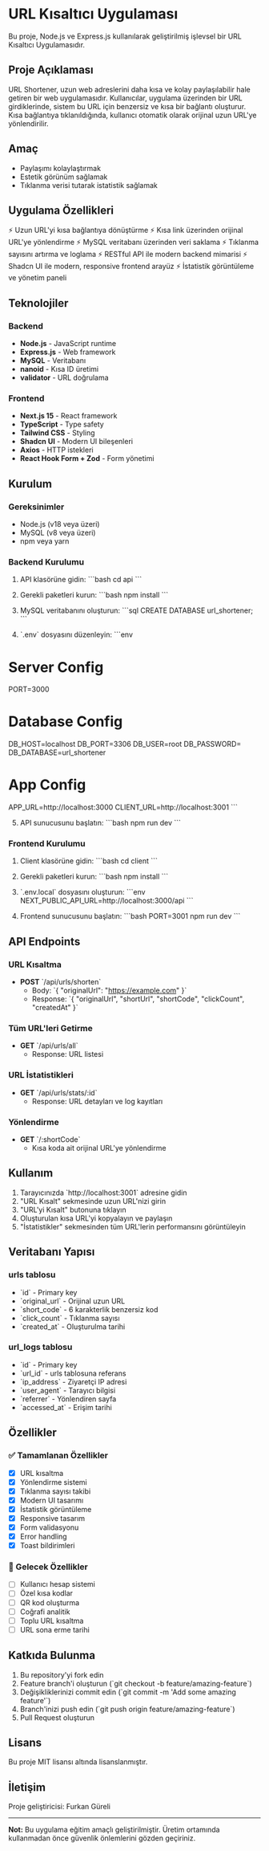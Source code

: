 # URL Kısaltıcı Uygulaması

Bu proje, Node.js ve Express.js kullanılarak geliştirilmiş işlevsel bir URL Kısaltıcı Uygulamasıdır.

## Proje Açıklaması

URL Shortener, uzun web adreslerini daha kısa ve kolay paylaşılabilir hale getiren bir web uygulamasıdır. Kullanıcılar, uygulama üzerinden bir URL girdiklerinde, sistem bu URL için benzersiz ve kısa bir bağlantı oluşturur. Kısa bağlantıya tıklanıldığında, kullanıcı otomatik olarak orijinal uzun URL'ye yönlendirilir.

## Amaç

- Paylaşımı kolaylaştırmak
- Estetik görünüm sağlamak
- Tıklanma verisi tutarak istatistik sağlamak

## Uygulama Özellikleri

⚡ Uzun URL'yi kısa bağlantıya dönüştürme
⚡ Kısa link üzerinden orijinal URL'ye yönlendirme
⚡ MySQL veritabanı üzerinden veri saklama
⚡ Tıklanma sayısını artırma ve loglama
⚡ RESTful API ile modern backend mimarisi
⚡ Shadcn UI ile modern, responsive frontend arayüz
⚡ İstatistik görüntüleme ve yönetim paneli

## Teknolojiler

### Backend
- **Node.js** - JavaScript runtime
- **Express.js** - Web framework
- **MySQL** - Veritabanı
- **nanoid** - Kısa ID üretimi
- **validator** - URL doğrulama

### Frontend
- **Next.js 15** - React framework
- **TypeScript** - Type safety
- **Tailwind CSS** - Styling
- **Shadcn UI** - Modern UI bileşenleri
- **Axios** - HTTP istekleri
- **React Hook Form + Zod** - Form yönetimi

## Kurulum

### Gereksinimler
- Node.js (v18 veya üzeri)
- MySQL (v8 veya üzeri)
- npm veya yarn

### Backend Kurulumu

1. API klasörüne gidin:
\`\`\`bash
cd api
\`\`\`

2. Gerekli paketleri kurun:
\`\`\`bash
npm install
\`\`\`

3. MySQL veritabanını oluşturun:
\`\`\`sql
CREATE DATABASE url_shortener;
\`\`\`

4. \`.env\` dosyasını düzenleyin:
\`\`\`env
# Server Config
PORT=3000

# Database Config
DB_HOST=localhost
DB_PORT=3306
DB_USER=root
DB_PASSWORD=
DB_DATABASE=url_shortener

# App Config
APP_URL=http://localhost:3000
CLIENT_URL=http://localhost:3001
\`\`\`

5. API sunucusunu başlatın:
\`\`\`bash
npm run dev
\`\`\`

### Frontend Kurulumu

1. Client klasörüne gidin:
\`\`\`bash
cd client
\`\`\`

2. Gerekli paketleri kurun:
\`\`\`bash
npm install
\`\`\`

3. \`.env.local\` dosyasını oluşturun:
\`\`\`env
NEXT_PUBLIC_API_URL=http://localhost:3000/api
\`\`\`

4. Frontend sunucusunu başlatın:
\`\`\`bash
PORT=3001 npm run dev
\`\`\`

## API Endpoints

### URL Kısaltma
- **POST** \`/api/urls/shorten\`
  - Body: \`{ "originalUrl": "https://example.com" }\`
  - Response: \`{ "originalUrl", "shortUrl", "shortCode", "clickCount", "createdAt" }\`

### Tüm URL'leri Getirme
- **GET** \`/api/urls/all\`
  - Response: URL listesi

### URL İstatistikleri
- **GET** \`/api/urls/stats/:id\`
  - Response: URL detayları ve log kayıtları

### Yönlendirme
- **GET** \`/:shortCode\`
  - Kısa koda ait orijinal URL'ye yönlendirme

## Kullanım

1. Tarayıcınızda \`http://localhost:3001\` adresine gidin
2. "URL Kısalt" sekmesinde uzun URL'nizi girin
3. "URL'yi Kısalt" butonuna tıklayın
4. Oluşturulan kısa URL'yi kopyalayın ve paylaşın
5. "İstatistikler" sekmesinden tüm URL'lerin performansını görüntüleyin

## Veritabanı Yapısı

### urls tablosu
- \`id\` - Primary key
- \`original_url\` - Orijinal uzun URL
- \`short_code\` - 6 karakterlik benzersiz kod
- \`click_count\` - Tıklanma sayısı
- \`created_at\` - Oluşturulma tarihi

### url_logs tablosu
- \`id\` - Primary key
- \`url_id\` - urls tablosuna referans
- \`ip_address\` - Ziyaretçi IP adresi
- \`user_agent\` - Tarayıcı bilgisi
- \`referrer\` - Yönlendiren sayfa
- \`accessed_at\` - Erişim tarihi

## Özellikler

### ✅ Tamamlanan Özellikler
- [x] URL kısaltma
- [x] Yönlendirme sistemi
- [x] Tıklanma sayısı takibi
- [x] Modern UI tasarımı
- [x] İstatistik görüntüleme
- [x] Responsive tasarım
- [x] Form validasyonu
- [x] Error handling
- [x] Toast bildirimleri

### 🚀 Gelecek Özellikler
- [ ] Kullanıcı hesap sistemi
- [ ] Özel kısa kodlar
- [ ] QR kod oluşturma
- [ ] Coğrafi analitik
- [ ] Toplu URL kısaltma
- [ ] URL sona erme tarihi

## Katkıda Bulunma

1. Bu repository'yi fork edin
2. Feature branch'i oluşturun (\`git checkout -b feature/amazing-feature\`)
3. Değişikliklerinizi commit edin (\`git commit -m 'Add some amazing feature'\`)
4. Branch'inizi push edin (\`git push origin feature/amazing-feature\`)
5. Pull Request oluşturun

## Lisans

Bu proje MIT lisansı altında lisanslanmıştır.

## İletişim

Proje geliştiricisi: Furkan Güreli

---

**Not:** Bu uygulama eğitim amaçlı geliştirilmiştir. Üretim ortamında kullanmadan önce güvenlik önlemlerini gözden geçiriniz.
